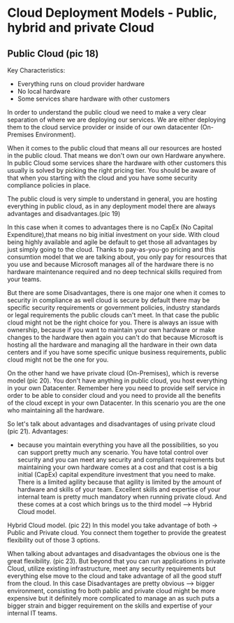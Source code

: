 # Cloud Deployment Models - Public, hybrid and private Cloud

## Public Cloud (pic 18)

Key Characteristics:

- Everything runs on cloud provider hardware
- No local hardware
- Some services share hardware with other customers

In order to understand the public cloud we need to make a very clear separation of where we are deploying our services. We are either deploying them to the cloud service provider or inside of our own datacenter (On-Premises Environment).

When it comes to the public cloud that means all our resources are hosted in the public cloud. That means we don't own our own Hardware anywhere. In public Cloud some services share the hardware with other customers this usually is solved by picking the right pricing tier. You should be aware of that when you starting with the cloud and you have some security compliance policies in place.

The public cloud is very simple to understand in general, you are hosting everything in public cloud, as in any deployment model there are always advantages and disadvantages.(pic 19)

In this case when it comes to advantages there is no CapEx (No Capital Expenditure),that means no big initial investment on your side. With cloud being highly available and agile be default to get those all advantages by just simply going to the cloud. Thanks to pay-as-you-go pricing and this consumtion model that we are talking about, you only pay for resources that you use and because Microsoft manages all of the hardware there is no hardware maintenance required and no deep technical skills required from your teams.

But there are some Disadvantages, there is one major one when it comes to security in compliance as well cloud is secure by default there may be specific security requirements or government policies, industry standards or legal requirements the public clouds can't meet. In that case the public cloud might not be the right choice for you. There is always an issue with ownership, because if you want to maintain your own hardware or make changes to the hardware then again you can't do that because Microsoft is hosting all the hardware and managing all the hardware in their own data centers and if you have some specific unique business requirements, public cloud might not be the one for you.

On the other hand we have private cloud (On-Premises), which is reverse model (pic 20). You don't have anything in public cloud, you host everything in your own Datacenter. Remember here you need to provide self service in order to be able to consider cloud and you need to provide all the benefits of the cloud except in your own Datacenter. In this scenario you are the one who maintaining all the hardware.

So let's talk about advantages and disadvantages of using private cloud (pic 21).
Advantages:

- because you maintain everything you have all the possibilities, so you can support pretty much any scenario. You have total control over security and you can meet any security and compliant requirements but maintaining your own hardware comes at a cost and that cost is a big initial (CapEx) capital expenditure investment that you need to make. There is a limited agility because that agility is limited by the amount of hardware and skills of your team. Excellent skills and expertise of your internal team is pretty much mandatory when running private cloud. And these comes at a cost which brings us to the third model --> Hybrid Cloud model.

Hybrid Cloud model. (pic 22) In this model you take advantage of both -> Public and Private cloud. You connect them together to provide the greatest flexibility out of those 3 options.

When talking about advantages and disadvantages the obvious one is the great flexibility. (pic 23). But beyond that you can run applications in private Cloud, utilize existing infrastructure, meet any security requirements but everything else move to the cloud and take advantage of all the good stuff from the cloud.
In this case Disadvantages are pretty obvious --> bigger environment, consisting fro both pablic and private cloud might be more expensive but it definitely more complicated to manage an as such puts a bigger strain and bigger requirement on the skills and expertise of your internal IT teams.
